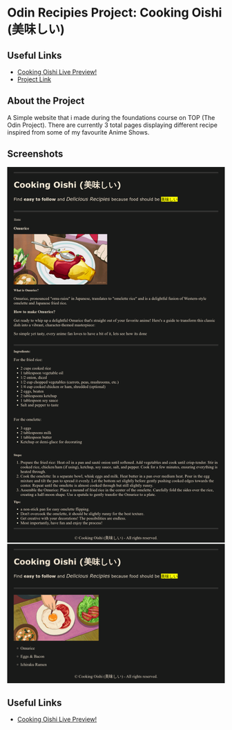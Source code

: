 # Odin Recipies Project: Cooking Oishi (美味しい)

## Useful Links
- [Cooking Oishi Live Preview!](https://heykazmi.github.io/odin-recipes)
- [Project Link](https://www.theodinproject.com/paths/foundations/courses/foundations/lessons/recipes)


## About the Project 
A Simple website that i made during the foundations course on TOP (The Odin Project).
There are currently 3 total pages displaying different recipe inspired from some of my favourite Anime Shows. 

## Screenshots
![](https://github.com/heykazmi/odin-recipes/blob/main/files/images/index-snapshot.png)
![](https://github.com/heykazmi/odin-recipes/blob/main/files/images/omurice-pg-snapshot.png)

## Useful Links
- [Cooking Oishi Live Preview!](https://heykazmi.github.io/odin-recipes)